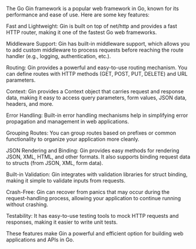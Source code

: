 The Go Gin framework is a popular web framework in Go, known for its performance and ease of use. Here are some key features:

Fast and Lightweight: Gin is built on top of net/http and provides a fast HTTP router, making it one of the fastest Go web frameworks.

Middleware Support: Gin has built-in middleware support, which allows you to add custom middleware to process requests before reaching the route handler (e.g., logging, authentication, etc.).

Routing: Gin provides a powerful and easy-to-use routing mechanism. You can define routes with HTTP methods (GET, POST, PUT, DELETE) and URL parameters.

Context: Gin provides a Context object that carries request and response data, making it easy to access query parameters, form values, JSON data, headers, and more.

Error Handling: Built-in error handling mechanisms help in simplifying error propagation and management in web applications.

Grouping Routes: You can group routes based on prefixes or common functionality to organize your application more cleanly.

JSON Rendering and Binding: Gin provides easy methods for rendering JSON, XML, HTML, and other formats. It also supports binding request data to structs (from JSON, XML, form data).

Built-in Validation: Gin integrates with validation libraries for struct binding, making it simple to validate inputs from requests.

Crash-Free: Gin can recover from panics that may occur during the request-handling process, allowing your application to continue running without crashing.

Testability: It has easy-to-use testing tools to mock HTTP requests and responses, making it easier to write unit tests.

These features make Gin a powerful and efficient option for building web applications and APIs in Go.